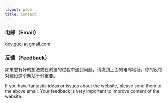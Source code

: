 ```yaml
---
layout: page
title: Contact
---
```


### 电邮（Email）

dev.guoj at gmail.com

### 反馈（Feedback）

如果您有好的想法或在浏览的过程中遇到问题，请发到上面的电邮地址。你的反馈对建设这个网站十分重要。

If you have fantastic ideas or issues about the website, please send them to the above email. Your feedback is very important to improve content of the website.
